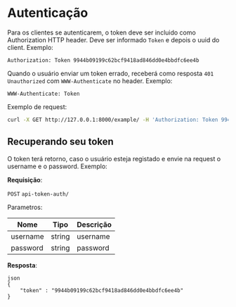 # Autenticação
Para os clientes se autenticarem, o token deve ser incluido como Authorization HTTP header. Deve ser informado `Token` e depois o uuid do client. Exemplo:

```
Authorization: Token 9944b09199c62bcf9418ad846dd0e4bbdfc6ee4b
```

Quando o usuário enviar um token errado, receberá como resposta `401 Unauthorized` com `WWW-Authenticate` no header. Exemplo:

```
WWW-Authenticate: Token
```

Exemplo de request:

```bash
curl -X GET http://127.0.0.1:8000/example/ -H 'Authorization: Token 9944b09199c62bcf9418ad846dd0e4bbdfc6ee4b'
```

## Recuperando seu token
O token terá retorno, caso o usuário esteja registado e envie na request o username e o password. Exemplo:

**Requisição**:

`POST` `api-token-auth/`

Parametros:

Nome | Tipo | Descrição
---|---|---
username | string | username
password | string | password

**Resposta**:
```
json
{ 
    "token" : "9944b09199c62bcf9418ad846dd0e4bbdfc6ee4b" 
}
```
